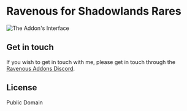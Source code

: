# Ravenous for Shadowlands Rares

![The Addon's Interface](https://i.imgur.com/anMgfmr.gif)

## Get in touch

If you wish to get in touch with me, please get in touch through the [Ravenous Addons Discord](https://discord.gg/dNfqnRf2fq).

## License

Public Domain
